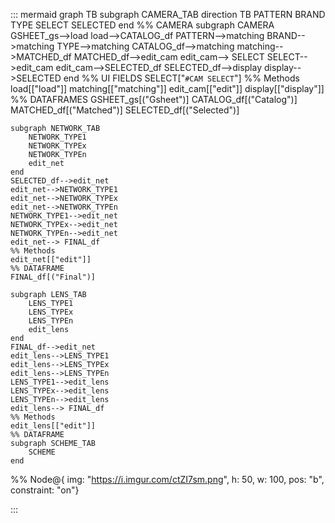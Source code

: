 ::: mermaid
graph TB
	subgraph CAMERA_TAB
	    direction TB
		PATTERN
		BRAND
		TYPE
		SELECT
		SELECTED
	end
	%% CAMERA
	subgraph CAMERA
		GSHEET_gs-->load
		load-->CATALOG_df
		PATTERN-->matching
		BRAND-->matching
		TYPE-->matching
		CATALOG_df-->matching
		matching-->MATCHED_df
		MATCHED_df-->edit_cam
		edit_cam--> SELECT
		SELECT-->edit_cam
		edit_cam-->SELECTED_df
		SELECTED_df-->display
		display-->SELECTED
	end
	%% UI FIELDS
	SELECT["`#CAM SELECT`"]
	%% Methods
	load[["load"]]
	matching[["matching"]]
	edit_cam[["edit"]]
	display[["display"]]
	%% DATAFRAMES
	GSHEET_gs[("Gsheet")]
	CATALOG_df[("Catalog")]
	MATCHED_df[("Matched")] 
	SELECTED_df[("Selected")] 

	subgraph NETWORK_TAB
		NETWORK_TYPE1
		NETWORK_TYPEx
		NETWORK_TYPEn
		edit_net
	end
	SELECTED_df-->edit_net
	edit_net-->NETWORK_TYPE1
	edit_net-->NETWORK_TYPEx
	edit_net-->NETWORK_TYPEn
	NETWORK_TYPE1-->edit_net
	NETWORK_TYPEx-->edit_net
	NETWORK_TYPEn-->edit_net
	edit_net--> FINAL_df
	%% Methods
	edit_net[["edit"]]
    %% DATAFRAME
	FINAL_df[("Final")]

	subgraph LENS_TAB
		LENS_TYPE1
		LENS_TYPEx
		LENS_TYPEn
		edit_lens
	end
	FINAL_df-->edit_net
	edit_lens-->LENS_TYPE1
	edit_lens-->LENS_TYPEx
	edit_lens-->LENS_TYPEn
	LENS_TYPE1-->edit_lens
	LENS_TYPEx-->edit_lens
	LENS_TYPEn-->edit_lens
	edit_lens--> FINAL_df
	%% Methods
	edit_lens[["edit"]]
    %% DATAFRAME
	subgraph SCHEME_TAB
		SCHEME
	end
%% Node@{ img: "https://i.imgur.com/ctZI7sm.png", h: 50, w: 100, pos: "b", constraint: "on"}

:::